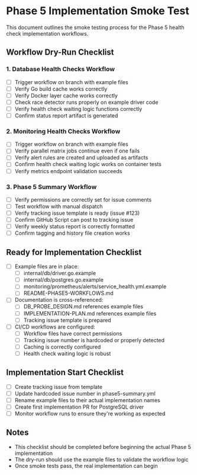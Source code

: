 # Phase 5 Implementation Smoke Test

This document outlines the smoke testing process for the Phase 5 health check implementation workflows.

## Workflow Dry-Run Checklist

### 1. Database Health Checks Workflow

- [ ] Trigger workflow on branch with example files
- [ ] Verify Go build cache works correctly
- [ ] Verify Docker layer cache works correctly
- [ ] Check race detector runs properly on example driver code
- [ ] Verify health check waiting logic functions correctly
- [ ] Confirm status report artifact is generated

### 2. Monitoring Health Checks Workflow

- [ ] Trigger workflow on branch with example files
- [ ] Verify parallel matrix jobs continue even if one fails
- [ ] Verify alert rules are created and uploaded as artifacts
- [ ] Confirm health check waiting logic works on container tests
- [ ] Verify metrics endpoint validation succeeds

### 3. Phase 5 Summary Workflow

- [ ] Verify permissions are correctly set for issue comments
- [ ] Test workflow with manual dispatch
- [ ] Verify tracking issue template is ready (issue #123)
- [ ] Confirm GitHub Script can post to tracking issue
- [ ] Verify weekly status report is correctly formatted
- [ ] Confirm tagging and history file creation works

## Ready for Implementation Checklist

- [ ] Example files are in place:
  - [ ] internal/db/driver.go.example
  - [ ] internal/db/postgres.go.example
  - [ ] monitoring/prometheus/alerts/service_health.yml.example
  - [ ] README-PHASE5-WORKFLOWS.md

- [ ] Documentation is cross-referenced:
  - [ ] DB_PROBE_DESIGN.md references example files
  - [ ] IMPLEMENTATION-PLAN.md references example files
  - [ ] Tracking issue template is prepared

- [ ] CI/CD workflows are configured:
  - [ ] Workflow files have correct permissions
  - [ ] Tracking issue number is hardcoded or properly detected
  - [ ] Caching is correctly configured
  - [ ] Health check waiting logic is robust

## Implementation Start Checklist

- [ ] Create tracking issue from template
- [ ] Update hardcoded issue number in phase5-summary.yml
- [ ] Rename example files to their actual implementation names
- [ ] Create first implementation PR for PostgreSQL driver
- [ ] Monitor workflow runs to ensure they're working as expected

## Notes

- This checklist should be completed before beginning the actual Phase 5 implementation
- The dry-run should use the example files to validate the workflow logic
- Once smoke tests pass, the real implementation can begin